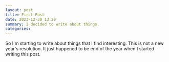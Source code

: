 ```yaml
---
layout: post
title: First Post
date: 2023-12-30 13:20
summary: I decided to write about things.
categories:
---
```


So I'm starting to write about things that I find interesting. This is not a new year's resolution. It just happened to be end of the year when I started writing this post.
